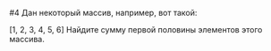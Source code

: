 #4
Дан некоторый массив, например, вот такой:

[1, 2, 3, 4, 5, 6]
Найдите сумму первой половины элементов этого массива.